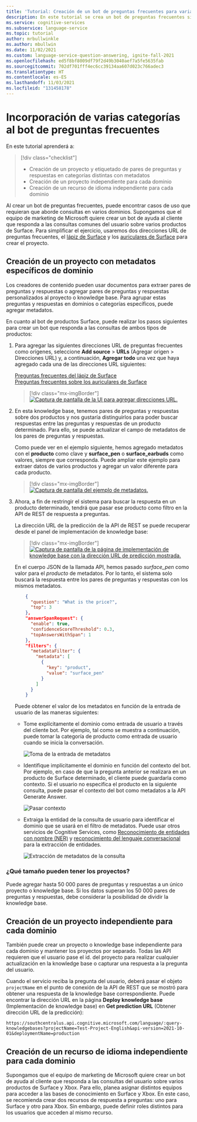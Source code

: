 ```yaml
---
title: 'Tutorial: Creación de un bot de preguntas frecuentes para varias categorías con Azure Bot Service'
description: En este tutorial se crea un bot de preguntas frecuentes sin código para casos de uso en producción, con respuesta a preguntas y Azure Bot Service.
ms.service: cognitive-services
ms.subservice: language-service
ms.topic: tutorial
author: mrbullwinkle
ms.author: mbullwin
ms.date: 11/02/2021
ms.custom: language-service-question-answering, ignite-fall-2021
ms.openlocfilehash: ed5f8bf8009df79f2d49b3040aef7a5fe5635fab
ms.sourcegitcommit: 702df701fff4ec6cc39134aa607d023c766adec3
ms.translationtype: HT
ms.contentlocale: es-ES
ms.lasthandoff: 11/03/2021
ms.locfileid: "131458178"
---
```

# <a name="add-multiple-categories-to-your-faq-bot"></a>Incorporación de varias categorías al bot de preguntas frecuentes

En este tutorial aprenderá a:

> [!div class="checklist"]
> * Creación de un proyecto y etiquetado de pares de preguntas y respuestas en categorías distintas con metadatos
> * Creación de un proyecto independiente para cada dominio
> * Creación de un recurso de idioma independiente para cada dominio

Al crear un bot de preguntas frecuentes, puede encontrar casos de uso que requieran que aborde consultas en varios dominios. Supongamos que el equipo de marketing de Microsoft quiere crear un bot de ayuda al cliente que responda a las consultas comunes del usuario sobre varios productos de Surface. Para simplificar el ejercicio, usaremos dos direcciones URL de preguntas frecuentes, el [lápiz de Surface](https://support.microsoft.com/surface/how-to-use-your-surface-pen-8a403519-cd1f-15b2-c9df-faa5aa924e98) y los [auriculares de Surface](https://support.microsoft.com/surface/use-surface-earbuds-aea108c3-9344-0f11-e5f5-6fc9f57b21f9) para crear el proyecto.

## <a name="create-project-with-domain-specific-metadata"></a>Creación de un proyecto con metadatos específicos de dominio

Los creadores de contenido pueden usar documentos para extraer pares de preguntas y respuestas o agregar pares de preguntas y respuestas personalizados al proyecto o knowledge base. Para agrupar estas preguntas y respuestas en dominios o categorías específicos, puede agregar metadatos.

En cuanto al bot de productos Surface, puede realizar los pasos siguientes para crear un bot que responda a las consultas de ambos tipos de productos:

1. Para agregar las siguientes direcciones URL de preguntas frecuentes como orígenes, seleccione **Add source** > **URLs** (Agregar origen > Direcciones URL) y, a continuación, **Agregar todo** una vez que haya agregado cada una de las direcciones URL siguientes:
   
   [Preguntas frecuentes del lápiz de Surface](https://support.microsoft.com/surface/how-to-use-your-surface-pen-8a403519-cd1f-15b2-c9df-faa5aa924e98)<br>[Preguntas frecuentes sobre los auriculares de Surface](https://support.microsoft.com/surface/use-surface-earbuds-aea108c3-9344-0f11-e5f5-6fc9f57b21f9)

    >[!div class="mx-imgBorder"]
    >[![Captura de pantalla de la UI para agregar direcciones URL.](../media/multiple-domains/add-url.png)](../media/multiple-domains/add-url.png#lightbox)

2. En esta knowledge base, tenemos pares de preguntas y respuestas sobre dos productos y nos gustaría distinguirlos para poder buscar respuestas entre las preguntas y respuestas de un producto determinado. Para ello, se puede actualizar el campo de metadatos de los pares de preguntas y respuestas.

   Como puede ver en el ejemplo siguiente, hemos agregado metadatos con el **producto** como clave y **surface_pen** o **surface_earbuds** como valores, siempre que corresponda. Puede ampliar este ejemplo para extraer datos de varios productos y agregar un valor diferente para cada producto.

   >[!div class="mx-imgBorder"]
   >[![Captura de pantalla del ejemplo de metadatos.](../media/multiple-domains/product-metadata.png)](../media/multiple-domains/product-metadata.png#lightbox)

4. Ahora, a fin de restringir el sistema para buscar la respuesta en un producto determinado, tendrá que pasar ese producto como filtro en la API de REST de respuesta a preguntas.

    La dirección URL de la predicción de la API de REST se puede recuperar desde el panel de implementación de knowledge base:

   >[!div class="mx-imgBorder"]
   >[![Captura de pantalla de la página de implementación de knowledge base con la dirección URL de predicción mostrada.](../media/multiple-domains/prediction-url.png)](../media/multiple-domains/prediction-url.png#lightbox)

    En el cuerpo JSON de la llamada API, hemos pasado *surface_pen* como valor para el *producto* de metadatos. Por lo tanto, el sistema solo buscará la respuesta entre los pares de preguntas y respuestas con los mismos metadatos.

    ```json
        {
          "question": "What is the price?",
          "top": 3
        },
        "answerSpanRequest": {
          "enable": true,
          "confidenceScoreThreshold": 0.3,
          "topAnswersWithSpan": 1
        },
        "filters": {
          "metadataFilter": {
            "metadata": [
              {
                "key": "product",
                "value": "surface_pen"
              }
            ]
          }
        }
    ```

    Puede obtener el valor de los metadatos en función de la entrada de usuario de las maneras siguientes: 

    * Tome explícitamente el dominio como entrada de usuario a través del cliente bot. Por ejemplo, tal como se muestra a continuación, puede tomar la categoría de producto como entrada de usuario cuando se inicia la conversación.

      ![Toma de la entrada de metadatos](../media/multiple-domains/explicit-metadata-input.png)

    * Identifique implícitamente el dominio en función del contexto del bot. Por ejemplo, en caso de que la pregunta anterior se realizara en un producto de Surface determinado, el cliente puede guardarla como contexto. Si el usuario no especifica el producto en la siguiente consulta, puede pasar el contexto del bot como metadatos a la API Generate Answer.

      ![Pasar contexto](../media/multiple-domains/extract-metadata-from-context.png)

    * Extraiga la entidad de la consulta de usuario para identificar el dominio que se usará en el filtro de metadatos. Puede usar otros servicios de Cognitive Services, como [Reconocimiento de entidades con nombre (NER)](../../named-entity-recognition/overview.md) y [reconocimiento del lenguaje conversacional](../../conversational-language-understanding/overview.md) para la extracción de entidades.

      ![Extracción de metadatos de la consulta](../media/multiple-domains/extract-metadata-from-query.png)

### <a name="how-large-can-our-projects-be"></a>¿Qué tamaño pueden tener los proyectos?

Puede agregar hasta 50 000 pares de preguntas y respuestas a un único proyecto o knowledge base. Si los datos superan los 50 000 pares de preguntas y respuestas, debe considerar la posibilidad de dividir la knowledge base.

## <a name="create-a-separate-project-for-each-domain"></a>Creación de un proyecto independiente para cada dominio

También puede crear un proyecto o knowledge base independiente para cada dominio y mantener los proyectos por separado. Todas las API requieren que el usuario pase el id. del proyecto para realizar cualquier actualización en la knowledge base o capturar una respuesta a la pregunta del usuario.  

Cuando el servicio reciba la pregunta del usuario, deberá pasar el objeto `projectName` en el punto de conexión de la API de REST que se mostró para obtener una respuesta de la knowledge base correspondiente. Puede encontrar la dirección URL en la página **Deploy knowledge base** (Implementación de knowledge base) en **Get prediction URL** (Obtener dirección URL de la predicción):

`https://southcentralus.api.cognitive.microsoft.com/language/:query-knowledgebases?projectName=Test-Project-English&api-version=2021-10-01&deploymentName=production`

## <a name="create-a-separate-language-resource-for-each-domain"></a>Creación de un recurso de idioma independiente para cada dominio

Supongamos que el equipo de marketing de Microsoft quiere crear un bot de ayuda al cliente que responda a las consultas del usuario sobre varios productos de Surface y Xbox. Para ello, planea asignar distintos equipos para acceder a las bases de conocimiento en Surface y Xbox. En este caso, se recomienda crear dos recursos de respuesta a preguntas: uno para Surface y otro para Xbox. Sin embargo, puede definir roles distintos para los usuarios que acceden al mismo recurso.
